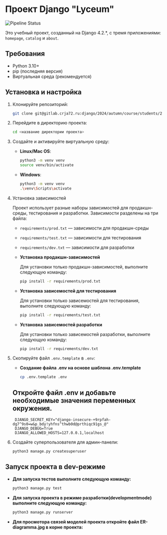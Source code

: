 # Проект Django "Lyceum"
![Pipeline Status](https://gitlab.crja72.ru/django/2024/autumn/course/students/286724-betttttt-course-1187/badges/main/pipeline.svg)

Это учебный проект, созданный на Django 4.2.*, с тремя приложениями: `homepage`, `catalog` и `about`.

## Требования

- Python 3.10+
- pip (последняя версия)
- Виртуальная среда (рекомендуется)

## Установка и настройка

1. Клонируйте репозиторий:

    ```bash
    git clone git@gitlab.crja72.ru:django/2024/autumn/course/students/286724-betttttt-course-1187.git
    ```

2. Перейдите в директорию проекта:

    ```bash
    cd <название директории проекта>
    ```

3. Создайте и активируйте виртуальную среду:

    - **Linux/Mac OS**:

        ```bash
        python3 -m venv venv
        source venv/bin/activate
        ```

    - **Windows**:

        ```bash
        python3 -m venv venv
        .\venv\Scripts\activate
        ```

4. Установка зависимостей

    Проект использует разные наборы зависимостей для продакшн-среды, тестирования и разработки. Зависимости разделены на три файла:

    - `requirements/prod.txt` — зависимости для продакшн-среды
    - `requirements/test.txt` — зависимости для тестирования
    - `requirements/dev.txt` — зависимости для разработки

    - **Установка продакшн-зависимостей**

        Для установки только продакшн-зависимостей, выполните следующую команду:

        ```bash
        pip install -r requirements/prod.txt
        ```

    - **Установка зависемостей для тестирования**

        Для установки только зависемостей для тестирования, выполните следующую команду:

        ```bash
        pip install -r requirements/test.txt
        ```  

    - **Установка зависемостей разработки**

        Для установки только зависемостей разработки, выполните следующую команду:

        ```bash
        pip install -r requirements/dev.txt
        ```  

5. Скопируйте файл `.env.template` в `.env`:

    - **Создание файла .env на основе шаблона .env.template** 

        ```bash
        cp .env.template .env
        ```

    ## Откройте файл .env и добавьте необходимые значения переменных окружения.

        DJANGO_SECRET_KEY="django-insecure-+9rpfah-dg7^9s0=w&p_bdy!yhfns^thwb0d@prthiqc91gs_@"
        DJANGO_DEBUG=True
        DJANGO_ALLOWED_HOSTS=127.0.0.1,localhost

6. Создайте суперпользователя для админ-панели:

    ```bash
    python3 manage.py createsuperuser
    ```
   
## Запуск проекта в dev-режиме

- **Для запуска тестов выполните следующую команду:**
    
    ```bash
    python3 manage.py test
    ```

- **Для запуска проекта в режиме разработки(developmentmode) выполните следующую команду:**

    ```bash
    python3 manage.py runserver
    ```
- **Для просмотора связей моделей проекта откройте файл ER-diagramma.jpg в корне проекта:**


